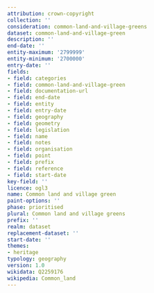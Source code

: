 ```yaml
---
attribution: crown-copyright
collection: ''
consideration: common-land-and-village-greens
dataset: common-land-and-village-green
description: ''
end-date: ''
entity-maximum: '2799999'
entity-minimum: '2700000'
entry-date: ''
fields:
- field: categories
- field: common-land-and-village-green
- field: documentation-url
- field: end-date
- field: entity
- field: entry-date
- field: geography
- field: geometry
- field: legislation
- field: name
- field: notes
- field: organisation
- field: point
- field: prefix
- field: reference
- field: start-date
key-field: ''
licence: ogl3
name: Common land and village green
paint-options: ''
phase: prioritised
plural: Common land and village greens
prefix: ''
realm: dataset
replacement-dataset: ''
start-date: ''
themes:
- heritage
typology: geography
version: 1.0
wikidata: Q2259176
wikipedia: Common_land
---
```

